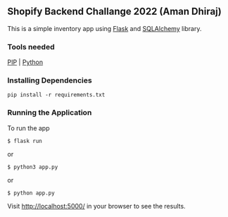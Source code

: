 ## Shopify Backend Challange 2022 (Aman Dhiraj)

This is a simple inventory app using [Flask](http://flask.pocoo.org) and [SQLAlchemy](http://www.sqlalchemy.org/) library.

### Tools needed
[PIP](https://pip.pypa.io/en/stable/installation/) |
[Python](https://www.python.org/downloads/)

### Installing Dependencies

```
pip install -r requirements.txt
```

### Running the Application

To run the app
```
$ flask run
```
or
```
$ python3 app.py
```
or
```
$ python app.py
```

Visit [http://localhost:5000/](http://localhost:5000/) in your browser to see the results.
